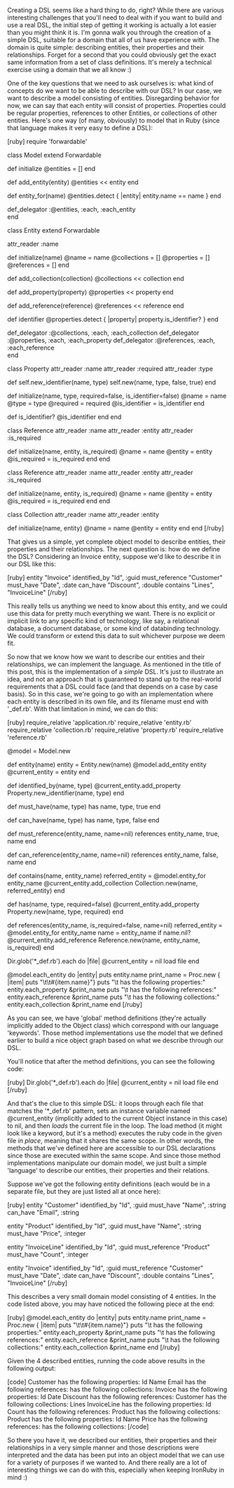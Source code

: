 Creating a DSL seems like a hard thing to do, right? While there are various interesting challenges that you'll need to deal with if you want to build and use a real DSL, the initial step of getting it working is actually a lot easier than you might think it is.  I'm gonna walk you through the creation of a simple DSL, suitable for a domain that all of us have experience with.  The domain is quite simple: describing entities, their properties and their relationships.  Forget for a second that you could obviously get the exact same information from a set of class definitions.  It's merely a technical exercise using a domain that we all know :)

One of the key questions that we need to ask ourselves is: what kind of concepts do we want to be able to describe with our DSL? In our case, we want to describe a model consisting of entities.  Disregarding behavior for now, we can say that each entity will consist of properties.  Properties could be regular properties, references to other Entities, or collections of other entities.  Here's one way (of many, obviously) to model that in Ruby (since that language makes it very easy to define a DSL):

<div>
[ruby]
require 'forwardable'

class Model
  extend Forwardable
  
  def initialize
    @entities = []
  end

  def add_entity(entity)
    @entities &lt;&lt; entity
  end
  
  def entity_for(name)
    @entities.detect { |entity| entity.name == name }
  end

  def_delegator :@entities, :each, :each_entity  
end

class Entity
  extend Forwardable

  attr_reader :name

  def initialize(name)
    @name = name
    @collections = []
    @properties = []
    @references = []
  end
  
  def add_collection(collection)
    @collections &lt;&lt; collection
  end
  
  def add_property(property)
    @properties &lt;&lt; property
  end
  
  def add_reference(reference)
    @references &lt;&lt; reference
  end
  
  def identifier
    @properties.detect { |property| property.is_identifier? }
  end

  def_delegator :@collections, :each, :each_collection
  def_delegator :@properties, :each, :each_property
  def_delegator :@references, :each, :each_reference  
end

class Property
  attr_reader :name
  attr_reader :required
  attr_reader :type
  
  def self.new_identifier(name, type)
    self.new(name, type, false, true)
  end
  
  def initialize(name, type, required=false, is_identifier=false)
    @name = name
    @type = type
    @required = required
    @is_identifier = is_identifier
  end
  
  def is_identifier?
    @is_identifier
  end
end

class Reference
  attr_reader :name
  attr_reader :entity
  attr_reader :is_required
  
  def initialize(name, entity, is_required)
    @name = name
    @entity = entity
    @is_required = is_required
  end
end

class Reference
  attr_reader :name
  attr_reader :entity
  attr_reader :is_required
  
  def initialize(name, entity, is_required)
    @name = name
    @entity = entity
    @is_required = is_required
  end
end

class Collection
  attr_reader :name
  attr_reader :entity

  def initialize(name, entity)
    @name = name
    @entity = entity
  end
end
[/ruby]
</div>

That gives us a simple, yet complete object model to describe entities, their properties and their relationships.  The next question is: how do we define the DSL?  Considering an Invoice entity, suppose we'd like to describe it in our DSL like this:

<div>
[ruby]
entity &quot;Invoice&quot;
identified_by &quot;Id&quot;, :guid
must_reference &quot;Customer&quot;
must_have &quot;Date&quot;, :date
can_have &quot;Discount&quot;, :double
contains &quot;Lines&quot;, &quot;InvoiceLine&quot;
[/ruby]
</div>

This really tells us anything we need to know about this entity, and we could use this data for pretty much everything we want.  There is no explicit or implicit link to any specific kind of technology, like say, a relational database, a document database, or some kind of databinding technology.  We could transform or extend this data to suit whichever purpose we deem fit.

So now that we know how we want to describe our entities and their relationships, we can implement the language.  As mentioned in the title of this post, this is the implementation of a <em>simple</em> DSL.  It's just to illustrate an idea, and not an approach that is guaranteed to stand up to the real-world requirements that a DSL could face (and that depends on a case by case basis). So in this case, we're going to go with an implementation where each entity is described in its own file, and its filename must end with '_def.rb'.  With that limitation in mind, we can do this:

<div>
[ruby]
require_relative 'application.rb'
require_relative 'entity.rb'
require_relative 'collection.rb'
require_relative 'property.rb'
require_relative 'reference.rb'

@model = Model.new

def entity(name)
  entity = Entity.new(name)
  @model.add_entity entity
  @current_entity = entity
end

def identified_by(name, type)
  @current_entity.add_property Property.new_identifier(name, type)
end

def must_have(name, type)
  has name, type, true
end

def can_have(name, type)
  has name, type, false
end

def must_reference(entity_name, name=nil)
  references entity_name, true, name
end

def can_reference(entity_name, name=nil)
  references entity_name, false, name
end

def contains(name, entity_name)
  referred_entity = @model.entity_for entity_name
  @current_entity.add_collection Collection.new(name, referred_entity)
end

def has(name, type, required=false)
  @current_entity.add_property Property.new(name, type, required)
end

def references(entity_name, is_required=false, name=nil)
  referred_entity = @model.entity_for entity_name
  name = entity_name if name.nil?
  @current_entity.add_reference Reference.new(name, entity_name, is_required)
end

Dir.glob('*_def.rb').each do |file| 
  @current_entity = nil
  load file
end

@model.each_entity do |entity|
  puts entity.name
  print_name = Proc.new { |item| puts &quot;\t\t#{item.name}&quot;}
  puts &quot;\t has the following properties:&quot;
  entity.each_property &amp;print_name
  puts &quot;\t has the following references:&quot;
  entity.each_reference &amp;print_name
  puts &quot;\t has the following collections:&quot;
  entity.each_collection &amp;print_name
end
[/ruby]
</div>

As you can see, we have 'global' method definitions (they're actually implicitly added to the Object class) which correspond with our language 'keywords'.  Those method implementations use the model that we defined earlier to build a nice object graph based on what we describe through our DSL.

You'll notice that after the method definitions, you can see the following code:

<div>
[ruby]
Dir.glob('*_def.rb').each do |file| 
  @current_entity = nil
  load file
end
[/ruby]
</div>

And that's the clue to this simple DSL: it loops through each file that matches the '*_def.rb' pattern, sets an instance variable named @current_entity (implicitly added to the current Object instance in this case) to nil, and then <em>loads</em> the current file in the loop.  The load method (it might look like a keyword, but it's a method) executes the ruby code in the given file <em>in place</em>, meaning that it shares the same scope.  In other words, the methods that we've defined here are accessible to our DSL declarations since those are executed within the same scope.  And since those method implementations manipulate our domain model, we just built a simple 'language' to describe our entities, their properties and their relations.

Suppose we've got the following entity definitions (each would be in a separate file, but they are just listed all at once here):

<div>
[ruby]
entity &quot;Customer&quot;
identified_by &quot;Id&quot;, :guid
must_have &quot;Name&quot;, :string
can_have &quot;Email&quot;, :string

entity &quot;Product&quot;
identified_by &quot;Id&quot;, :guid
must_have &quot;Name&quot;, :string
must_have &quot;Price&quot;, :integer

entity &quot;InvoiceLine&quot;
identified_by &quot;Id&quot;, :guid
must_reference &quot;Product&quot;
must_have &quot;Count&quot;, :integer

entity &quot;Invoice&quot;
identified_by &quot;Id&quot;, :guid
must_reference &quot;Customer&quot;
must_have &quot;Date&quot;, :date
can_have &quot;Discount&quot;, :double
contains &quot;Lines&quot;, &quot;InvoiceLine&quot;
[/ruby]
</div>

This describes a very small domain model consisting of 4 entities.  In the code listed above, you may have noticed the following piece at the end:

<div>
[ruby]
@model.each_entity do |entity|
  puts entity.name
  print_name = Proc.new { |item| puts &quot;\t\t#{item.name}&quot;}
  puts &quot;\t has the following properties:&quot;
  entity.each_property &amp;print_name
  puts &quot;\t has the following references:&quot;
  entity.each_reference &amp;print_name
  puts &quot;\t has the following collections:&quot;
  entity.each_collection &amp;print_name
end
[/ruby]
</div>

Given the 4 described entities, running the code above results in the following output:

<div>
[code]
Customer
	 has the following properties:
		Id
		Name
		Email
	 has the following references:
	 has the following collections:
Invoice
	 has the following properties:
		Id
		Date
		Discount
	 has the following references:
		Customer
	 has the following collections:
		Lines
InvoiceLine
	 has the following properties:
		Id
		Count
	 has the following references:
		Product
	 has the following collections:
Product
	 has the following properties:
		Id
		Name
		Price
	 has the following references:
	 has the following collections:
[/code]
</div>

So there you have it, we described our entities, their properties and their relationships in a very simple manner and those descriptions were interpreted and the data has been put into an object model that we can use for a variety of purposes if we wanted to.  And there really are a lot of interesting things we can do with this, especially when keeping IronRuby in mind :)